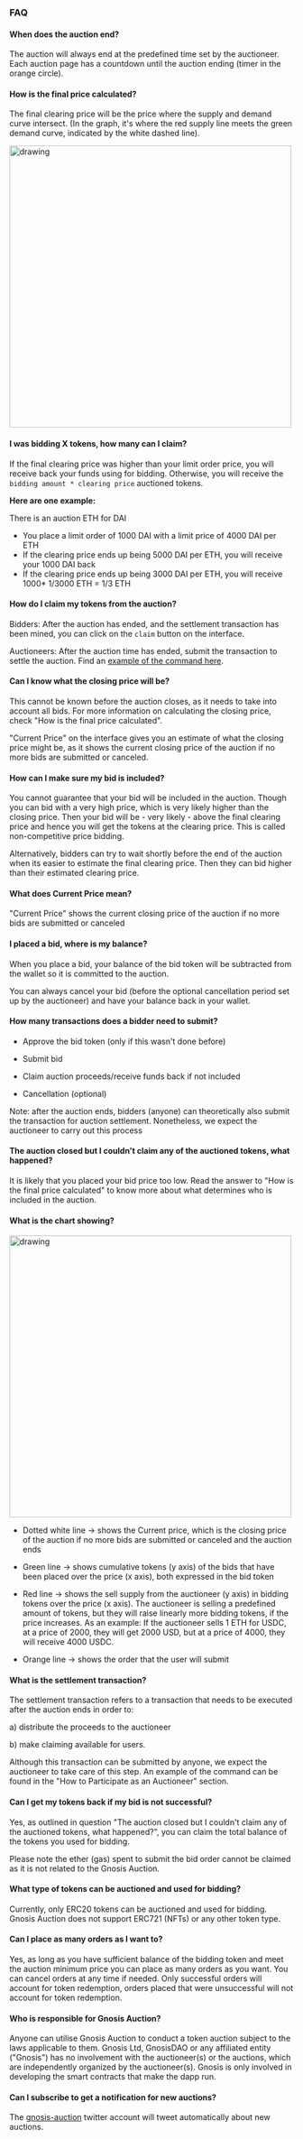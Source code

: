 ### FAQ

#### When does the auction end?

The auction will always end at the predefined time set by the auctioneer. Each auction page has a countdown until the auction ending (timer in the orange circle).

#### How is the final price calculated?

The final clearing price will be the price where the supply and demand curve intersect. (In the graph, it's where the red supply line meets the green demand curve, indicated by the white dashed line).

<img src="/assets/BosonScreenShot.png" alt="drawing" width="500"/>

#### I was bidding X tokens, how many can I claim?
If the final clearing price was higher than your limit order price, you will receive back your funds using for bidding. Otherwise, you will receive the `bidding amount * clearing price` auctioned tokens.


**Here are one example:**

There is an auction ETH for DAI
- You place a limit order of 1000 DAI with a limit price of 4000 DAI per ETH
- If the clearing price ends up being 5000 DAI per ETH, you will receive your 1000 DAI back
- If the clearing price ends up being 3000 DAI per ETH, you will receive 1000* 1/3000 ETH = 1/3 ETH


#### How do I claim my tokens from the auction?

Bidders: After the auction has ended, and the settlement transaction has been mined, you can click on the `claim` button on the interface.

Auctioneers: After the auction time has ended, submit the transaction to settle the auction. Find an [example of the command here](https://ido-ux.dev.gnosisdev.com/#/docs/participate-as-auctioneer#topAnchor).



#### Can I know what the closing price will be?

This cannot be known before the auction closes, as it needs to take into account all bids. For more information on calculating the closing price, check "How is the final price calculated".

"Current Price" on the interface gives you an estimate of what the closing price might be, as it shows the current closing price of the auction if no more bids are submitted or canceled.

#### How can I make sure my bid is included?

You cannot guarantee that your bid will be included in the auction. Though you can bid with a very high price, which is very likely higher than the closing price. Then your bid will be - very likely - above the final clearing price and hence you will get the tokens at the clearing price. This is called non-competitive price bidding.

Alternatively, bidders can try to wait shortly before the end of the auction when its easier to estimate the final clearing price. Then they can bid higher than their estimated clearing price.

#### What does Current Price mean?

"Current Price" shows the current closing price of the auction if no more bids are submitted or canceled

#### I placed a bid, where is my balance?

When you place a bid, your balance of the bid token will be subtracted from the wallet so it is committed to the auction.

You can always cancel your bid (before the optional cancellation period set up by the auctioneer) and have your balance back in your wallet.

#### How many transactions does a bidder need to submit?

- Approve the bid token (only if this wasn't done before)

- Submit bid

- Claim auction proceeds/receive funds back if not included

- Cancellation (optional)

Note: after the auction ends, bidders (anyone) can theoretically also submit the transaction for auction settlement. Nonetheless, we expect the auctioneer to carry out this process

#### The auction closed but I couldn't claim any of the auctioned tokens, what happened?

It is likely that you placed your bid price too low. Read the answer to "How is the final price calculated" to know more about what determines who is included in the auction.

#### What is the chart showing?

<img src="/assets/BosonScreenShot.png" alt="drawing" width="500"/>


- Dotted white line -> shows the Current price, which is the closing price of the auction if no more bids are submitted or canceled and the auction ends

- Green line -> shows cumulative tokens (y axis) of the bids that have been placed over the price (x axis), both expressed in the bid token

- Red line -> shows the sell supply from the auctioneer (y axis) in bidding tokens over the price (x axis). The auctioneer is selling a predefined amount of tokens, but they will raise linearly more bidding tokens, if the price increases. As an example: If the auctioneer sells 1 ETH for USDC, at a price of 2000, they will get 2000 USD, but at a price of 4000, they will receive 4000 USDC.

- Orange line -> shows the order that the user will submit

#### What is the settlement transaction?

The settlement transaction refers to a transaction that needs to be executed after the auction ends in order to:

a) distribute the proceeds to the auctioneer

b) make claiming available for users.

Although this transaction can be submitted by anyone, we expect the auctioneer to take care of this step. An example of the command can be found in the "How to Participate as an Auctioneer" section.

#### Can I get my tokens back if my bid is not successful?

Yes, as outlined in question "The auction closed but I couldn't claim any of the auctioned tokens, what happened?", you can claim the total balance of the tokens you used for bidding.

Please note the ether (gas) spent to submit the bid order cannot be claimed as it is not related to the Gnosis Auction.

#### What type of tokens can be auctioned and used for bidding?

Currently, only ERC20 tokens can be auctioned and used for bidding. Gnosis Auction does not support ERC721 (NFTs) or any other token type.

#### Can I place as many orders as I want to?

Yes, as long as you have sufficient balance of the bidding token and meet the auction minimum price you can place as many orders as you want. You can cancel orders at any time if needed. Only successful orders will account for token redemption, orders placed that were unsuccessful will not account for token redemption.

#### Who is responsible for Gnosis Auction?

Anyone can utilise Gnosis Auction to conduct a token auction subject to the laws applicable to them. Gnosis Ltd, GnosisDAO or any affiliated entity ("Gnosis") has no involvement with the auctioneer(s) or the auctions, which are independently organized by the auctioneer(s). Gnosis is only involved in developing the smart contracts that make the dapp run.

#### Can I subscribe to get a notification for new auctions?

The [gnosis-auction](https://twitter.com/GnosisAuction) twitter account will tweet automatically about new auctions.
